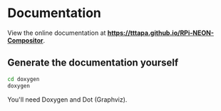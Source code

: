 # Documentation

View the online documentation at **https://tttapa.github.io/RPi-NEON-Compositor**.

## Generate the documentation yourself

```sh
cd doxygen
doxygen
```

You'll need Doxygen and Dot (Graphviz).
